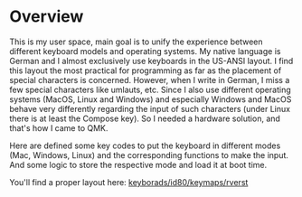 # Overview

This is my user space, main goal is to unify the experience between different 
keyboard models and operating systems.
My native language is German and I almost exclusively use keyboards in the
US-ANSI layout. I find this layout the most practical for programming as
far as the placement of special characters is concerned. However, when I write
in German, I miss a few special characters like umlauts, etc.
Since I also use different operating systems (MacOS, Linux and Windows)
and especially Windows and MacOS behave very differently regarding the input
of such characters (under Linux there is at least the Compose key).
So I needed a hardware solution, and that's how I came to QMK.

Here are defined some key codes to put the keyboard in different modes
(Mac, Windows, Linux) and the corresponding functions to make the input.
And some logic to store the respective mode and load it at boot time.

You'll find a proper layout here: [keyborads/id80/keymaps/rverst](../../keyboards/id80/keymaps/rverst)
